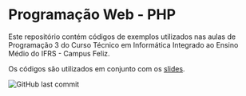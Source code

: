 # Programação Web - PHP

Este repositório contém códigos de exemplos utilizados nas aulas de Programação 3 do Curso Técnico em Informática Integrado ao Ensino Médio do IFRS - Campus Feliz.

Os códigos são utilizados em conjunto com os [slides](https://docs.google.com/presentation/d/13EyRneqT9t8gFOCRzDcy74SeqxTCVq5RHpwCBiYrqts/edit?usp=sharing).

![GitHub last commit](https://img.shields.io/github/last-commit/vinihf/ProgramacaoWeb_PHP?style=for-the-badge)
